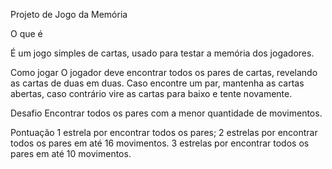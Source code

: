 Projeto de Jogo da Memória

O que é

É um jogo simples de cartas, usado para testar a memória dos jogadores.

Como jogar
O jogador deve encontrar todos os pares de cartas, revelando as cartas de duas em duas. Caso encontre um par, mantenha as cartas abertas, caso contrário vire as cartas para baixo e tente novamente.

Desafio
Encontrar todos os pares com a menor quantidade de movimentos.

Pontuação
1 estrela por encontrar todos os pares;
2 estrelas por encontrar todos os pares em até 16 movimentos.
3 estrelas por encontrar todos os pares em até 10 movimentos.
